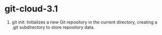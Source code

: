 # git-cloud-3.1

1. git init: Initializes a new Git repository in the current directory, creating a .git subdirectory to store repository data.

